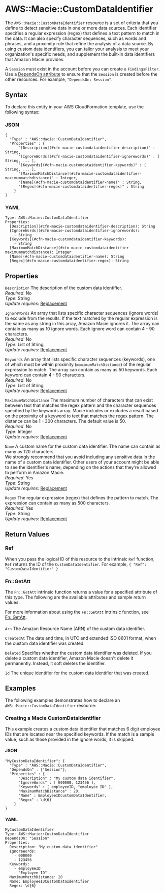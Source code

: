 # AWS::Macie::CustomDataIdentifier<a name="aws-resource-macie-customdataidentifier"></a>

The `AWS::Macie::CustomDataIdentifier` resource is a set of criteria that you define to detect sensitive data in one or more data sources\. Each identifier specifies a regular expression \(regex\) that defines a text pattern to match in the data\. It can also specify character sequences, such as words and phrases, and a proximity rule that refine the analysis of a data source\. By using custom data identifiers, you can tailor your analysis to meet your organization's specific needs, and supplement the built\-in data identifiers that Amazon Macie provides\.

A `Session` must exist in the account before you can create a `FindingsFilter`\. Use a [DependsOn attribute](https://docs.aws.amazon.com/AWSCloudFormation/latest/UserGuide/aws-attribute-dependson.html) to ensure that the `Session` is created before the other resources\. For example, `"DependsOn: Session"`\.

## Syntax<a name="aws-resource-macie-customdataidentifier-syntax"></a>

To declare this entity in your AWS CloudFormation template, use the following syntax:

### JSON<a name="aws-resource-macie-customdataidentifier-syntax.json"></a>

```
{
  "Type" : "AWS::Macie::CustomDataIdentifier",
  "Properties" : {
      "[Description](#cfn-macie-customdataidentifier-description)" : String,
      "[IgnoreWords](#cfn-macie-customdataidentifier-ignorewords)" : [ String, ... ],
      "[Keywords](#cfn-macie-customdataidentifier-keywords)" : [ String, ... ],
      "[MaximumMatchDistance](#cfn-macie-customdataidentifier-maximummatchdistance)" : Integer,
      "[Name](#cfn-macie-customdataidentifier-name)" : String,
      "[Regex](#cfn-macie-customdataidentifier-regex)" : String
    }
}
```

### YAML<a name="aws-resource-macie-customdataidentifier-syntax.yaml"></a>

```
Type: AWS::Macie::CustomDataIdentifier
Properties: 
  [Description](#cfn-macie-customdataidentifier-description): String
  [IgnoreWords](#cfn-macie-customdataidentifier-ignorewords): 
    - String
  [Keywords](#cfn-macie-customdataidentifier-keywords): 
    - String
  [MaximumMatchDistance](#cfn-macie-customdataidentifier-maximummatchdistance): Integer
  [Name](#cfn-macie-customdataidentifier-name): String
  [Regex](#cfn-macie-customdataidentifier-regex): String
```

## Properties<a name="aws-resource-macie-customdataidentifier-properties"></a>

`Description`  <a name="cfn-macie-customdataidentifier-description"></a>
The description of the custom data identifier\.  
*Required*: No  
*Type*: String  
*Update requires*: [Replacement](https://docs.aws.amazon.com/AWSCloudFormation/latest/UserGuide/using-cfn-updating-stacks-update-behaviors.html#update-replacement)

`IgnoreWords`  <a name="cfn-macie-customdataidentifier-ignorewords"></a>
An array that lists specific character sequences \(ignore words\) to exclude from the results\. If the text matched by the regular expression is the same as any string in this array, Amazon Macie ignores it\. The array can contain as many as 10 ignore words\. Each ignore word can contain 4 \- 90 characters\.  
*Required*: No  
*Type*: List of String  
*Update requires*: [Replacement](https://docs.aws.amazon.com/AWSCloudFormation/latest/UserGuide/using-cfn-updating-stacks-update-behaviors.html#update-replacement)

`Keywords`  <a name="cfn-macie-customdataidentifier-keywords"></a>
An array that lists specific character sequences \(keywords\), one of which must be within proximity \(`maximumMatchDistance`\) of the regular expression to match\. The array can contain as many as 50 keywords\. Each keyword can contain 4 \- 90 characters\.   
*Required*: No  
*Type*: List of String  
*Update requires*: [Replacement](https://docs.aws.amazon.com/AWSCloudFormation/latest/UserGuide/using-cfn-updating-stacks-update-behaviors.html#update-replacement)

`MaximumMatchDistance`  <a name="cfn-macie-customdataidentifier-maximummatchdistance"></a>
The maximum number of characters that can exist between text that matches the regex pattern and the character sequences specified by the keywords array\. Macie includes or excludes a result based on the proximity of a keyword to text that matches the regex pattern\. The distance can be 1 \- 300 characters\. The default value is 50\.  
*Required*: No  
*Type*: Integer  
*Update requires*: [Replacement](https://docs.aws.amazon.com/AWSCloudFormation/latest/UserGuide/using-cfn-updating-stacks-update-behaviors.html#update-replacement)

`Name`  <a name="cfn-macie-customdataidentifier-name"></a>
A custom name for the custom data identifier\. The name can contain as many as 120 characters\.  
We strongly recommend that you avoid including any sensitive data in the name of a custom data identifier\. Other users of your account might be able to see the identifier's name, depending on the actions that they're allowed to perform in Amazon Macie\.  
*Required*: Yes  
*Type*: String  
*Update requires*: [Replacement](https://docs.aws.amazon.com/AWSCloudFormation/latest/UserGuide/using-cfn-updating-stacks-update-behaviors.html#update-replacement)

`Regex`  <a name="cfn-macie-customdataidentifier-regex"></a>
The regular expression \(regex\) that defines the pattern to match\. The expression can contain as many as 500 characters\.  
*Required*: Yes  
*Type*: String  
*Update requires*: [Replacement](https://docs.aws.amazon.com/AWSCloudFormation/latest/UserGuide/using-cfn-updating-stacks-update-behaviors.html#update-replacement)

## Return Values<a name="aws-resource-macie-customdataidentifier-return-values"></a>

### Ref<a name="aws-resource-macie-customdataidentifier-return-values-ref"></a>

When you pass the logical ID of this resource to the intrinsic `Ref` function, `Ref` returns the ID of the `CustomDataIdentifier`\. For example, `{ "Ref": "CustomDataIdentifier" }`

### Fn::GetAtt<a name="aws-resource-macie-customdataidentifier-return-values-fn--getatt"></a>

The `Fn::GetAtt` intrinsic function returns a value for a specified attribute of this type\. The following are the available attributes and sample return values\.

For more information about using the `Fn::GetAtt` intrinsic function, see [Fn::GetAtt](https://docs.aws.amazon.com/AWSCloudFormation/latest/UserGuide/intrinsic-function-reference-getatt.html)\.

#### <a name="aws-resource-macie-customdataidentifier-return-values-fn--getatt-fn--getatt"></a>

`Arn`  <a name="Arn-fn::getatt"></a>
The Amazon Resource Name \(ARN\) of the custom data identifier\.

`CreatedAt`  <a name="CreatedAt-fn::getatt"></a>
The date and time, in UTC and extended ISO 8601 format, when the custom data identifier was created\.

`Deleted`  <a name="Deleted-fn::getatt"></a>
Specifies whether the custom data identifier was deleted\. If you delete a custom data identifier, Amazon Macie doesn't delete it permanently\. Instead, it soft deletes the identifier\. 

`Id`  <a name="Id-fn::getatt"></a>
The unique identifier for the custom data identifier that was created\.

## Examples<a name="aws-resource-macie-customdataidentifier--examples"></a>

The following examples demonstrates how to declare an `AWS::Macie::CustomDataIdentifier` resource:

### Creating a Macie CustomDataIdentifier<a name="aws-resource-macie-customdataidentifier--examples--Creating_a_Macie_CustomDataIdentifier"></a>

This example creates a custom data identifier that matches 6 digit employee IDs that are located near the specified keywords\. If the match is a sample value, such as those provided in the ignore words, it is skipped\.

#### JSON<a name="aws-resource-macie-customdataidentifier--examples--Creating_a_Macie_CustomDataIdentifier--json"></a>

```
"MyCustomDataIdentifier": {
  "Type" : "AWS::Macie::CustomDataIdentifier",
  "DependsOn" : {"Session"},
  "Properties" : {
      "Description" : "My custom data identifier",
      "IgnoreWords" : [ 000000, 123456 ],
      "Keywords" : [ employeeID, "employee ID" ],
      "MaximumMatchDistance" : 20,
      "Name" : EmployeeIDCustomDataIdentifier,
      "Regex" : \d{6}
    }
}
```

#### YAML<a name="aws-resource-macie-customdataidentifier--examples--Creating_a_Macie_CustomDataIdentifier--yaml"></a>

```
MyCustomDataIdentifier
Type: AWS::Macie::CustomDataIdentifier
DependsOn: "Session"
Properties: 
  Description: "My custom data identifier"
  IgnoreWords: 
    - 000000
    - 123456
  Keywords: 
    - employeeID
    - "Employee ID"
  MaximumMatchDistance: 20
  Name: EmployeeIDCustomDataIdentifier
  Regex: \d{6}
```